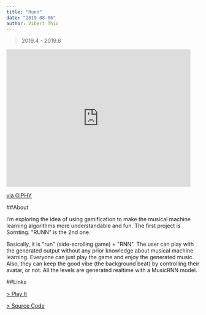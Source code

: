```yaml
---
title: "Runn"
date: "2019-08-06"
author: Vibert Thio
---
```


> 2019.4 - 2019.6

<iframe src="https://giphy.com/embed/j0SitLaYtVvEV8soe9" width="480" height="359" frameBorder="0" class="giphy-embed" allowFullScreen></iframe><p><a href="https://giphy.com/gifs/music-machine-learning-gamification-j0SitLaYtVvEV8soe9">via GIPHY</a></p>

##About

I’m exploring the idea of using gamification to make the musical machine
learning algorithms more understandable and fun. The first project is Sornting.
"RUNN" is the 2nd one.

Basically, it is "run" (side-scrolling game) + "RNN". The user can play with the
generated output without any prior knowledge about musical machine learning.
Everyone can just play the game and enjoy the generated music. Also, they can
keep the good vibe (the background beat) by controlling their avatar, or not.
All the levels are generated realtime with a MusicRNN model.

##Links

[> Play It](https://vibertthio.com/runn)

[> Source Code](https://github.com/vibertthio/runn)
